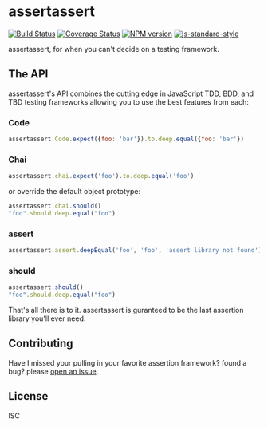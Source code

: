 # assertassert

[![Build Status][travis-image]][travis-url]
[![Coverage Status][coveralls-image]][coveralls-url]
[![NPM version][npm-image]][npm-url]
[![js-standard-style][standard-image]][standard-url]

assertassert, for when you can't decide on a testing framework.

## The API

assertassert's API combines the cutting edge in JavaScript TDD, BDD, and TBD
testing frameworks allowing you to use the best features from each:

### Code


```js
assertassert.Code.expect({foo: 'bar'}).to.deep.equal({foo: 'bar'})
```

### Chai

```js
assertassert.chai.expect('foo').to.deep.equal('foo')
```

or override the default object prototype:

```js
assertassert.chai.should()
"foo".should.deep.equal("foo")
```

### assert

```js
assertassert.assert.deepEqual('foo', 'foo', 'assert library not found')
```

### should

```js
assertassert.should()
"foo".should.deep.equal("foo")
```

That's all there is to it. assertassert is guranteed to be the last
assertion library you'll ever need.

## Contributing

Have I missed your pulling in your favorite assertion framework? found a bug? please [open an issue](https://github.com/bcoe/assertassert/issues/new).

## License

ISC

[travis-url]: https://travis-ci.org/bcoe/assertassert
[travis-image]: https://img.shields.io/travis/bcoe/assertassert.svg
[coveralls-url]: https://coveralls.io/github/bcoe/assertassert
[coveralls-image]: https://img.shields.io/coveralls/bcoe/assertassert.svg
[npm-url]: https://npmjs.org/package/assertassert
[npm-image]: https://img.shields.io/npm/v/assertassert.svg
[standard-image]: https://img.shields.io/badge/code%20style-standard-brightgreen.svg
[standard-url]: https://github.com/feross/standard
